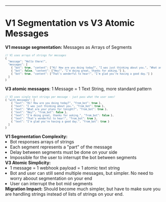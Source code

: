---

# V1 Segmentation vs V3 Atomic Messages

<style>
pre code { font-size: 8px !important; line-height: 1.0 !important; }
.compact-box h2 { margin: 0 !important; padding: 0 !important; }
.compact-box p { margin: 0 !important; }
.compact-box ul { margin: 0 !important; padding-left: 1rem !important; }
</style>

<div class="grid grid-cols-2 gap-4 text-xs">

<div>

**V1 message segmentation:** Messages as Arrays of Segments

```javascript
// V1 uses arrays of strings for messages
{
  "message": "Hello there!",
  "messages": [
    { "bot": true, "content": ["Hi! How are you doing today?", "I was just thinking about you.", "What are your plans for tonight?"] },
    { "bot": false, "content": ["Hey!", "I'm doing great, thanks for asking."] },
    { "bot": true, "content": ["That's wonderful to hear!", "I'm glad you're having a good day."] }
  ]
}
```

</div>

<div>

**V3 atomic messages**: 1 Message = 1 Text String, more standard pattern

```javascript
// V3 uses single text strings per message - just pass what the user sees!
{ "with_messages": [
    { "text": "Hi! How are you doing today?", "from_bot": true },
    { "text": "I was just thinking about you.", "from_bot": true },
    { "text": "What are your plans for tonight?", "from_bot": true },
    { "text": "Hey!", "from_bot": false },
    { "text": "I'm doing great, thanks for asking.", "from_bot": false },
    { "text": "That's wonderful to hear!", "from_bot": true },
    { "text": "I'm glad you're having a good day.", "from_bot": true }
  ]
}

```

</div>

</div>

<div class="mt-2 grid grid-cols-2 gap-4 text-xs">

<div class="compact-box p-2 bg-red-50 border-l-4 border-red-500 text-red-900">

**V1 Segmentation Complexity:**
- Bot responses arrays of strings
- Each segment represents a "part" of the message
- Delay between segments must be done on your side
- Impossible for the user to interrupt the bot between segments


</div>

<div class="compact-box p-2 bg-green-50 border-l-4 border-green-500 text-green-900">

**V3 Atomic Simplicity:**
- 1 message = 1 webhook payload = 1 atomic text string
- Bot and user can still send multiple messages, but simpler. No need to worry aboout segmentation on your end
- User can interrupt the bot mid segments

</div>

</div>

<div class="mt-2 p-2 bg-yellow-100 border-l-4 border-yellow-500 text-yellow-700 text-xs">
<strong>Migration Impact:</strong> Should become much simpler, but have to make sure you are handling strings instead of lists of strings on your end.
</div>